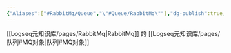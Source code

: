 ```yaml
---
{"Aliases":["#RabbitMq/Queue","\"#Queue/RabbitMq\""],"dg-publish":true,"permalink":"/Logseq元知识库/pages/RabbitMq.Queue/","dgPassFrontmatter":true}
---
```


[[Logseq元知识库/pages/RabbitMq\|RabbitMq]] 的 [[Logseq元知识库/pages/队列#MQ对象\|队列#MQ对象]]
